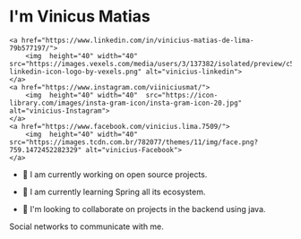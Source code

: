 
# I'm Vinicus Matias


     
    <a href="https://www.linkedin.com/in/vinicius-matias-de-lima-79b577197/">
        <img  height="40" width="40"  src="https://images.vexels.com/media/users/3/137382/isolated/preview/c59b2807ea44f0d70f41ca73c61d281d-linkedin-icon-logo-by-vexels.png" alt="vinicius-linkedin">
    </a>
    <a href="https://www.instagram.com/viiniciusmat/">
        <img  height="40" width="40"  src="https://icon-library.com/images/insta-gram-icon/insta-gram-icon-20.jpg" alt="vinicius-Instagram">
    </a>
    <a href="https://www.facebook.com/vinicius.lima.7509/">
        <img  height="40" width="40"  src="https://images.tcdn.com.br/782077/themes/11/img/face.png?759.1472452282329" alt="vinicius-Facebook">
    </a>


* 🔭 I am currently working on open source projects.

* 🌱 I am currently learning Spring all its ecosystem.

* 👯 I'm looking to collaborate on projects in the backend using java.

Social networks to communicate with me.


